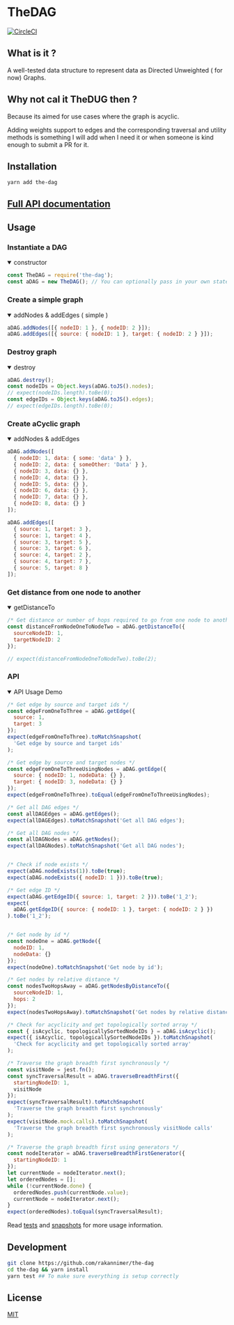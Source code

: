 # TheDAG

[![CircleCI](https://circleci.com/gh/RakanNimer/the-dag.svg?style=shield&circle-token=0341fbc880e92e058fca0301fd532660039338c6)](https://circleci.com/gh/RakanNimer/the-dag)

## What is it ?

A well-tested data structure to represent data as Directed Unweighted ( for now) Graphs.

## Why not cal it TheDUG then ? 

Because its aimed for use cases where the graph is acyclic.

Adding weights support to edges and the corresponding traversal and utility methods is something I will add when I need it or when someone is kind enough to submit a PR for it.



## Installation

```
yarn add the-dag
```

## [Full API documentation](https://rakannimer.github.io/the-dag/TheDAG.html)

## Usage

### Instantiate a DAG
<details open>
  <summary>constructor</summary>

```javascript
const TheDAG = require('the-dag');
const aDAG = new TheDAG(); // You can optionally pass in your own state read/writer
```
</details>


### Create a simple graph 
<details open>
  <summary>addNodes & addEdges ( simple )</summary>

```javascript
aDAG.addNodes([{ nodeID: 1 }, { nodeID: 2 }]);
aDAG.addEdges([{ source: { nodeID: 1 }, target: { nodeID: 2 } }]);
```
</details>

### Destroy graph
<details open>
  <summary>destroy</summary>

```javascript
aDAG.destroy();
const nodeIDs = Object.keys(aDAG.toJS().nodes);
// expect(nodeIDs.length).toBe(0);
const edgeIDs = Object.keys(aDAG.toJS().edges);
// expect(edgeIDs.length).toBe(0);
```
</details>



### Create aCyclic graph
<details open>
  <summary>addNodes & addEdges</summary>

```javascript
aDAG.addNodes([
  { nodeID: 1, data: { some: 'data' } },
  { nodeID: 2, data: { someOther: 'Data' } },
  { nodeID: 3, data: {} },
  { nodeID: 4, data: {} },
  { nodeID: 5, data: {} },
  { nodeID: 6, data: {} },
  { nodeID: 7, data: {} },
  { nodeID: 8, data: {} }
]);

aDAG.addEdges([
  { source: 1, target: 3 },
  { source: 1, target: 4 },
  { source: 3, target: 5 },
  { source: 3, target: 6 },
  { source: 4, target: 2 },
  { source: 4, target: 7 },
  { source: 5, target: 8 }
]);

```
</details>

### Get distance from one node to another
<details open>
  <summary>getDistanceTo</summary>

```javascript
/* Get distance or number of hops required to go from one node to another */
const distanceFromNodeOneToNodeTwo = aDAG.getDistanceTo({
  sourceNodeID: 1,
  targetNodeID: 2
});

// expect(distanceFromNodeOneToNodeTwo).toBe(2);
```
</details>


### API
<details open>
  <summary>API Usage Demo</summary>

```javascript
/* Get edge by source and target ids */
const edgeFromOneToThree = aDAG.getEdge({
  source: 1,
  target: 3
});
expect(edgeFromOneToThree).toMatchSnapshot(
  'Get edge by source and target ids'
);

/* Get edge by source and target nodes */
const edgeFromOneToThreeUsingNodes = aDAG.getEdge({
  source: { nodeID: 1, nodeData: {} },
  target: { nodeID: 3, nodeData: {} }
});
expect(edgeFromOneToThree).toEqual(edgeFromOneToThreeUsingNodes);

/* Get all DAG edges */
const allDAGEdges = aDAG.getEdges();
expect(allDAGEdges).toMatchSnapshot('Get all DAG edges');

/* Get all DAG nodes */
const allDAGNodes = aDAG.getNodes();
expect(allDAGNodes).toMatchSnapshot('Get all DAG nodes');


/* Check if node exists */
expect(aDAG.nodeExists(1)).toBe(true);
expect(aDAG.nodeExists({ nodeID: 1 })).toBe(true);

/* Get edge ID */
expect(aDAG.getEdgeID({ source: 1, target: 2 })).toBe('1_2');
expect(
  aDAG.getEdgeID({ source: { nodeID: 1 }, target: { nodeID: 2 } })
).toBe('1_2');


/* Get node by id */
const nodeOne = aDAG.getNode({
  nodeID: 1,
  nodeData: {}
});
expect(nodeOne).toMatchSnapshot('Get node by id');

/* Get nodes by relative distance */
const nodesTwoHopsAway = aDAG.getNodesByDistanceTo({
  sourceNodeID: 1,
  hops: 2
});
expect(nodesTwoHopsAway).toMatchSnapshot('Get nodes by relative distance');

/* Check for acyclicity and get topologically sorted array */
const { isAcyclic, topologicallySortedNodeIDs } = aDAG.isAcyclic();
expect({ isAcyclic, topologicallySortedNodeIDs }).toMatchSnapshot(
  'Check for acyclicity and get topologically sorted array'
);

/* Traverse the graph breadth first synchronously */
const visitNode = jest.fn();
const syncTraversalResult = aDAG.traverseBreadthFirst({
  startingNodeID: 1,
  visitNode
});
expect(syncTraversalResult).toMatchSnapshot(
  'Traverse the graph breadth first synchronously'
);
expect(visitNode.mock.calls).toMatchSnapshot(
  'Traverse the graph breadth first synchronously visitNode calls'
);

/* Traverse the graph breadth first using generators */
const nodeIterator = aDAG.traverseBreadthFirstGenerator({
  startingNodeID: 1
});
let currentNode = nodeIterator.next();
let orderedNodes = [];
while (!currentNode.done) {
  orderedNodes.push(currentNode.value);
  currentNode = nodeIterator.next();
}
expect(orderedNodes).toEqual(syncTraversalResult);


```
</details>


Read [tests](/src/__tests__/) and [snapshots](/src/__tests__/__snapshots/TheDAG.test.js.snap) for more usage information.

## Development

```sh
git clone https://github.com/rakannimer/the-dag
cd the-dag && yarn install
yarn test ## To make sure everything is setup correctly
```
## License

[MIT](/LICENSE)